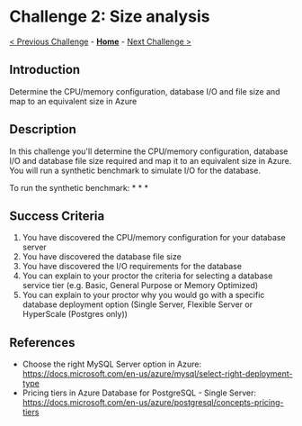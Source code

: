 # Challenge 2: Size analysis

[< Previous Challenge](./01-assessment.md) - **[Home](../README.md)** - [Next Challenge >](./03-offline-migration.md)

## Introduction

Determine the CPU/memory configuration, database I/O and file size and map to an equivalent size in Azure

## Description

In this challenge you'll determine the CPU/memory configuration, database I/O and database file size required and map it to an equivalent size in Azure. You will run a synthetic benchmark to simulate I/O for the database. 

To run the synthetic benchmark:
*
*
*

## Success Criteria

1. You have discovered the CPU/memory configuration for your database server
1. You have discovered the database file size
1. You have discovered the I/O requirements for the database
1. You can explain to your proctor the criteria for selecting a database service tier (e.g. Basic, General Purpose or Memory Optimized)
1. You can explain to your proctor why you would go with a specific database deployment option (Single Server, Flexible Server or HyperScale (Postgres only))

## References
* Choose the right MySQL Server option in Azure: https://docs.microsoft.com/en-us/azure/mysql/select-right-deployment-type
* Pricing tiers in Azure Database for PostgreSQL - Single Server: https://docs.microsoft.com/en-us/azure/postgresql/concepts-pricing-tiers 